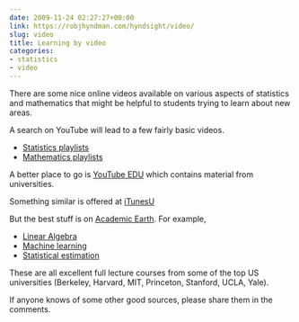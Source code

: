 ```yaml
---
date: 2009-11-24 02:27:27+00:00
link: https://robjhyndman.com/hyndsight/video/
slug: video
title: Learning by video
categories:
- statistics
- video
---
```


There are some nice online videos available on various aspects of statistics and mathematics that might be helpful to students trying to learn about new areas.

A search on YouTube will lead to a few fairly basic videos.

 * [Statistics playlists](http://www.youtube.com/results?search_type=search_playlists&search_query=statistics)
 * [Mathematics playlists](http://www.youtube.com/results?search_type=search_playlists&search_query=mathematics)

A better place to go is [YouTube EDU](http://www.youtube.com/education?b=400) which contains material from universities.

Something similar is offered at [iTunesU](http://deimos3.apple.com/indigo/main/main.html?v0=WWW-AMUS-ITUNESU070521-N48LX)

But the best stuff is on [Academic Earth](http://academicearth.org). For example,


  * [Linear Algebra](http://academicearth.org/courses/linear-algebra)
  * [Machine learning](http://academicearth.org/courses/machine-learning)
  * [Statistical estimation](http://academicearth.org/lectures/statistical-estimation)

These are all excellent full lecture courses from some of the top US universities (Berkeley, Harvard, MIT, Princeton, Stanford, UCLA, Yale).

If anyone knows of some other good sources, please share them in the comments.
